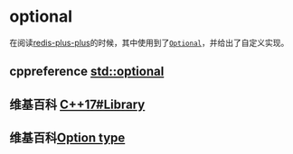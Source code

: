 # optional

在阅读[redis-plus-plus](https://github.com/sewenew/redis-plus-plus)的时候，其中使用到了[`Optional`](https://github.com/sewenew/redis-plus-plus#optional)，并给出了自定义实现。



## cppreference [std::optional](https://en.cppreference.com/w/cpp/utility/optional)



## 维基百科 [C++17#Library](https://en.wikipedia.org/wiki/C%2B%2B17#Library)



## 维基百科[Option type](https://en.wikipedia.org/wiki/Option_type)